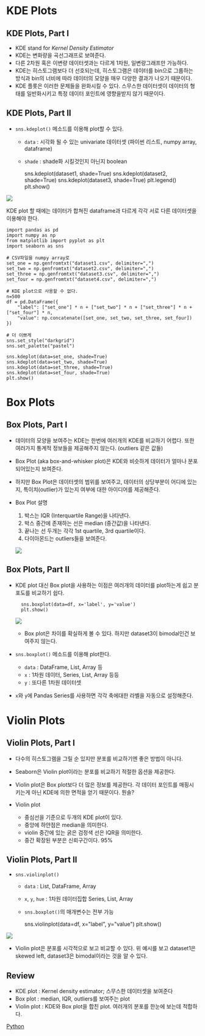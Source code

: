 
# KDE Plots

## KDE Plots, Part I

- KDE stand for *Kernel Density Estimator*
- KDE는 변화량을 곡선그래프로 보여준다.
- 다른 2차원 혹은 이변량 데이터셋과는 다르게 1차원, 일변량그래프만 가능하다.
- KDE는 히스토그램보다 더 선호되는데, 히스토그램은 데이터를 bin으로 그룹하는 방식과 bin의 너비에 따라 데이터의 모양을 매우 다양한 결과가 나오기 때문이다.
- KDE 플롯은 이러한 문제들을 완화시킬 수 있다. 스무스한 데이터셋이 데이터의 형태를 일반화시키고 특정 데이터 포인트에 영향을받지 않기 때문이다.

## KDE Plots, Part II

- `sns.kdeplot()` 메소드를 이용해 plot할 수 있다.
  - `data` : 시각화 될 수 있는 univariate 데이터셋 (파이썬 리스트, numpy array, dataframe)
  - `shade` : shade화 시킬것인지 아닌지 boolean

    sns.kdeplot(dataset1, shade=True)
    sns.kdeplot(dataset2, shade=True)
    sns.kdeplot(dataset3, shade=True)
    plt.legend()
    plt.show()

![](Untitled-126bc04d-2332-4de0-8487-5149aaf2ef4e.png)

KDE plot 할 때에는 데이터가 합쳐진 dataframe과 다르게 각각 서로 다른 데이터셋을 이용해야 한다.

    import pandas as pd
    import numpy as np
    from matplotlib import pyplot as plt
    import seaborn as sns

    # CSV파일을 numpy array로
    set_one = np.genfromtxt("dataset1.csv", delimiter=",")
    set_two = np.genfromtxt("dataset2.csv", delimiter=",")
    set_three = np.genfromtxt("dataset3.csv", delimiter=",")
    set_four = np.genfromtxt("dataset4.csv", delimiter=",")

    # KDE plot으로 사용할 수 없다.
    n=500
    df = pd.DataFrame({
        "label": ["set_one"] * n + ["set_two"] * n + ["set_three"] * n + ["set_four"] * n,
        "value": np.concatenate([set_one, set_two, set_three, set_four])
    })

    # 더 이쁘게
    sns.set_style("darkgrid")
    sns.set_palette("pastel")

    sns.kdeplot(data=set_one, shade=True)
    sns.kdeplot(data=set_two, shade=True)
    sns.kdeplot(data=set_three, shade=True)
    sns.kdeplot(data=set_four, shade=True)
    plt.show()

# Box Plots

## Box Plots, Part I

- 데이터의 모양을 보여주는 KDE는 한번에 여러개의 KDE를 비교하기 어렵다. 또한 여러가지 통계적 정보들을 제공해주지 않는다. (outliers 같은 값들)
- Box Plot (aka box-and-whisker plot)은 KDE와 비슷하게 데이터가 얼마나 분포되어있는지 보여준다.
- 하지만 Box Plot은 데이터셋의 범위를 보여주고, 데이터의 상당부분이 어디에 있는지, 특이치(outlier)가 있는지 여부에 대한 아이디어를 제공해준다.

- Box Plot 설명
    1. 박스는 IQR (Interquartile Range)을 나타낸다.
    2. 박스 중간에 존재하는 선은 median (중간값)을 나타낸다.
    3. 끝나는 선 두개는 각각 1st quartile, 3rd quartile이다.
    4. 다이아몬드는 outliers들을 보여준다.

    ![](https://s3.amazonaws.com/codecademy-content/programs/dataviz-python/unit-5/intro-to-seaborn/seaborn_distributions/box-plot-white.svg)

## Box Plots, Part II

- KDE plot 대신 Box plot을 사용하는 이점은 여러개의 데이터를 plot하는게 쉽고 분포도를 비교하기 쉽다.

        sns.boxplot(data=df, x='label', y='value')
        plt.show()

    ![](Untitled-53e1a8a4-694d-4cad-8d8b-85fe976ddc56.png)

  - Box plot은 차이를 확실하게 볼 수 있다. 하지만 dataset3이 bimodal인건 보여주지 않는다.

- `sns.boxplot()` 메소드를 이용해 plot한다.
  - `data` : DataFrame, List, Array 등
  - `x` : 1차원 데이터, Series, List, Array 등등
  - `y` : 또다른 1차원 데이터셋
- `x`와 `y`에 Pandas Series를 사용하면 각각 축에대한 라벨을 자동으로 설정해준다.

# Violin Plots

## Violin Plots, Part I

- 다수의 히스토그램을 그릴 순 있지만 분포를 비교하기엔 좋은 방법이 아니다.
- Seaborn은 Violin plot이라는 분포를 비교하기 적절한 옵션을 제공한다.
- Violin plot은 Box plot보다 더 많은 정보를 제공한다. 각 데이터 포인트를 매핑시키는게 아닌 KDE에 의한 면적을 얻기 때문이다. 뭔솔?

- Violin plot
  - 중심선을 기준으로 두개의 KDE plot이 있다.
  - 중앙에 하얀점은 median을 의미한다.
  - violin 중간에 있는 굵은 검정색 선은 IQR을 의미한다.
  - 중간 확장된 부분은 신뢰구간이다. 95%

## Violin Plots, Part II

- `sns.violinplot()`
  - `data` : List, DataFrame, Array
  - `x`, `y`, `hue` : 1차원 데이터집합 Series, List, Array
  - `sns.boxplot()`의 매개변수는 전부 가능

    sns.violinplot(data=df, x="label", y="value")
    plt.show()

![](Untitled-ff3e9693-1ea9-48fa-aa88-750c4c0e362c.png)

- Violin plot은 분포를 시각적으로 보고 비교할 수 있다. 위 예시를 보고 dataset1은 skewed left, dataset3은 bimodal이라는 것을 알 수 있다.

## Review

- KDE plot : Kernel density estimator; 스무스한 데이터셋을 보여준다
- Box plot : median, IQR, outliers를 보여주는 plot
- Violin plot : KDE와 Box plot을 합친 plot. 여러개의 분포를 한눈에 보는데 적합하다.

[Python](./Python-e30b406c-0174-45c4-87ee-c876cf4525b5.csv)
